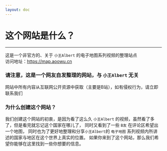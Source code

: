 ```yaml
---
layout: doc
---
```

# 这个网站是什么？
---
这是一个非官方的、关于 ```小王Albert``` 的电子地图系列视频的整理站点  
访问地址：https://map.aoowu.cn

### 请注意，这是一个网友自发整理的网站，与 ```小王Albert``` 无关
网站中所有内容从互联网公开资源中获取（主要是B站），如有侵权行为，请立即联系我们

### 为什么创建这个网站？
我们创建这个网站的初衷，是因为看了这么久 ```小王Albert``` 的视频，虽然看了多了，但是看完就忘记这个国家在哪儿了，
同时又看到了一些 ```B友``` 在评论区希望出一个地图，
同时也为了更好地整理和分享```小王Albert```的 ```电子地图``` 系列视频内所讲述的国家与地区在这个世界上真实的位置。
如果你来到了这个网站，那么我们希望你能够在这里找到一些你想要的信息。